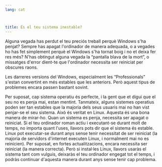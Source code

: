 ```yaml
---
lang: cat



title: És el teu sistema inestable?
---
```


Alguna vegada has perdut el teu preciós treball perquè Windows s'ha 
penjat? Sempre has apagat l'ordinador de manera adequada, o a vegades ho 
has fet simplement perquè el Windows s'ha tornat boig i no et deixa fer 
res més? N'has obtingut alguna vegada la “pantalla blava de la mort”, o 
missatges d'error dient-te que l'ordinador necessita ser reiniciat per 
obscures raons.

Les darreres versions del Windows, especialment les “Professionals” 
s'estan convertint en més estables que les anteriors. Però aquest tipus 
de problemes encara passen bastant sovint.

Per suposat, cap sistema operatiu és perfecte, i la gent que et digui 
que el seu no es penja mai, estan mentint. Tanmateix, alguns sistemes 
operatius poden ser tan estables que la majoria dels seus usuaris mai no 
han vist penjar-se el seu sistema. Això és veritat en Linux. Aquesta és 
una bona manera de mirar-ho. Quan un sistema es penja, necessita ser 
apagat o reiniciat. Si el teu ordinador roman actiu i executant-se 
durant molt de temps, no importa quant l'uses, llavors pots dir que el 
sistema és estable. Linux pot executar-se durant anys sense tenir 
necessitat de ser reiniciat (la majoria de servidors d'internet executen 
Linux, i normalment mai no es reinicien). Per suposat, en fortes 
actualitzacions, encara necessita ser reiniciat (la manera correcta). 
Però si instal·les Linux, llavors usaràs el sistema tant com vulguis, 
deixaràs el teu ordinador engegat tot el temps, i podràs continuar 
d'aquesta manera durant anys sense tenir cap problema.





